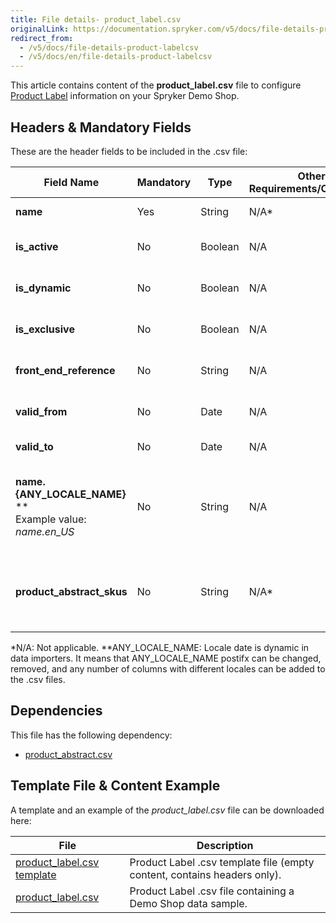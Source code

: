 ```yaml
---
title: File details- product_label.csv
originalLink: https://documentation.spryker.com/v5/docs/file-details-product-labelcsv
redirect_from:
  - /v5/docs/file-details-product-labelcsv
  - /v5/docs/en/file-details-product-labelcsv
---
```


This article contains content of the **product_label.csv** file to configure [Product Label](https://documentation.spryker.com/docs/en/product-label) information on your Spryker Demo Shop.

## Headers & Mandatory Fields 
These are the header fields to be included in the .csv file:

| Field Name | Mandatory | Type | Other Requirements/Comments | Description |
| --- | --- | --- | --- | --- |
| **name** | Yes | String |N/A* | Name of the label. |
| **is_active** | No | Boolean |N/A | Indicates if the label is active. |
| **is_dynamic** | No | Boolean |N/A | Indicates if the label is dynamic. |
| **is_exclusive** | No | Boolean |N/A | Indicates if the label is exclusive. |
| **front_end_reference** | No | String |N/A | Front end reference of the label. |
| **valid_from** | No | Date |N/A |	Label valid from this date. |
| **valid_to** | No | Date |N/A | Label valid to this date. |
| **name.{ANY_LOCALE_NAME}** **<br>Example value: *name.en_US* | No | String |N/A | Name of the label, in the available locale (US for our example). |
| **product_abstract_skus** | No | String |N/A* | List of comma-separated product abstract SKUs.  |
*N/A: Not applicable.
**ANY_LOCALE_NAME: Locale date is dynamic in data importers. It means that ANY_LOCALE_NAME postifx can be changed, removed, and any number of columns with different locales can be added to the .csv files.

## Dependencies

This file has the following dependency:
*    [product_abstract.csv](https://documentation.spryker.com/docs/en/file-details-product-abstractcsv)

## Template File & Content Example
A template and an example of the *product_label.csv*  file can be downloaded here:

| File | Description |
| --- | --- |
| [product_label.csv template](https://spryker.s3.eu-central-1.amazonaws.com/docs/Developer+Guide/Back-End/Data+Manipulation/Data+Ingestion/Data+Import/Data+Import+Categories/Merchandising+Setup/Product+Merchandising/Template+product_label.csv) | Product Label .csv template file (empty content, contains headers only). |
| [product_label.csv](https://spryker.s3.eu-central-1.amazonaws.com/docs/Developer+Guide/Back-End/Data+Manipulation/Data+Ingestion/Data+Import/Data+Import+Categories/Merchandising+Setup/Product+Merchandising/product_label.csv) | Product Label .csv file containing a Demo Shop data sample. |
